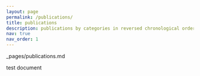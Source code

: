 ```yaml
---
layout: page
permalink: /publications/
title: publications
description: publications by categories in reversed chronological order. generated by jekyll-scholar.
nav: true
nav_order: 1
---
```

_pages/publications.md
<div class="publications">

test document
</div>

